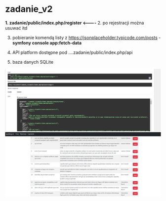 # zadanie_v2

**1. zadanie/public/index.php/register  <----**
2. po rejestracji można usuwać itd

3. pobieranie komendą listy z  https://jsonplaceholder.typicode.com/posts -  **symfony console app:fetch-data**

4. API platform dostępne pod  ....zadanie/public/index.php/api
5. baza danych SQLite

![wlasnie tak to wyglada](https://github.com/kamstachowiak/zadanie_v2/blob/main/ss.png)
![usuwanie](https://github.com/kamstachowiak/zadanie_v2/blob/main/ss2.PNG)



